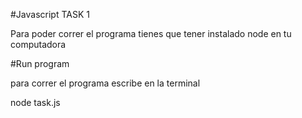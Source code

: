 #Javascript TASK 1

Para poder correr el programa tienes que tener instalado node en 
tu computadora

#Run program

para correr el programa escribe en la terminal

node task.js

